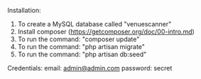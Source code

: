 Installation:

1. To create a MySQL database called "venuescanner"
2. Install composer (https://getcomposer.org/doc/00-intro.md)
3. To run the command: "composer update"
4. To run the command: "php artisan migrate"
4. To run the command: "php artisan db:seed"

Credentials:
email: admin@admin.com
password: secret
